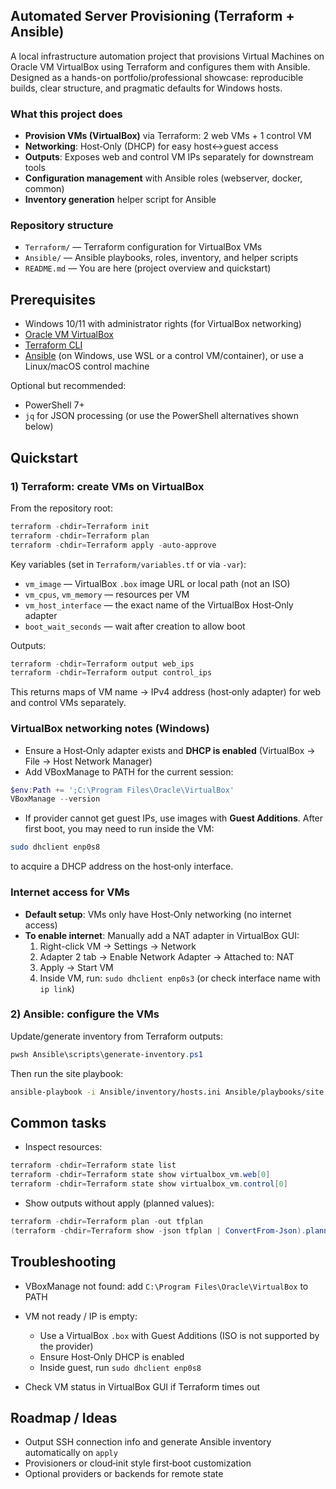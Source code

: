 ## Automated Server Provisioning (Terraform + Ansible)

A local infrastructure automation project that provisions Virtual Machines on Oracle VM VirtualBox using Terraform and configures them with Ansible. Designed as a hands-on portfolio/professional showcase: reproducible builds, clear structure, and pragmatic defaults for Windows hosts.

### What this project does
- **Provision VMs (VirtualBox)** via Terraform: 2 web VMs + 1 control VM
- **Networking**: Host‑Only (DHCP) for easy host↔guest access
- **Outputs**: Exposes web and control VM IPs separately for downstream tools
- **Configuration management** with Ansible roles (webserver, docker, common)
- **Inventory generation** helper script for Ansible

### Repository structure
- `Terraform/` — Terraform configuration for VirtualBox VMs
- `Ansible/` — Ansible playbooks, roles, inventory, and helper scripts
- `README.md` — You are here (project overview and quickstart)

## Prerequisites
- Windows 10/11 with administrator rights (for VirtualBox networking)
- [Oracle VM VirtualBox](https://www.virtualbox.org/)
- [Terraform CLI](https://developer.hashicorp.com/terraform/install)
- [Ansible](https://docs.ansible.com/) (on Windows, use WSL or a control VM/container), or use a Linux/macOS control machine

Optional but recommended:
- PowerShell 7+
- `jq` for JSON processing (or use the PowerShell alternatives shown below)

## Quickstart

### 1) Terraform: create VMs on VirtualBox
From the repository root:
```powershell
terraform -chdir=Terraform init
terraform -chdir=Terraform plan
terraform -chdir=Terraform apply -auto-approve
```

Key variables (set in `Terraform/variables.tf` or via `-var`):
- `vm_image` — VirtualBox `.box` image URL or local path (not an ISO)
- `vm_cpus`, `vm_memory` — resources per VM
- `vm_host_interface` — the exact name of the VirtualBox Host‑Only adapter
- `boot_wait_seconds` — wait after creation to allow boot

Outputs:
```powershell
terraform -chdir=Terraform output web_ips
terraform -chdir=Terraform output control_ips
```
This returns maps of VM name → IPv4 address (host‑only adapter) for web and control VMs separately.

### VirtualBox networking notes (Windows)
- Ensure a Host‑Only adapter exists and **DHCP is enabled** (VirtualBox → File → Host Network Manager)
- Add VBoxManage to PATH for the current session:
```powershell
$env:Path += ';C:\Program Files\Oracle\VirtualBox'
VBoxManage --version
```
- If provider cannot get guest IPs, use images with **Guest Additions**. After first boot, you may need to run inside the VM:
```bash
sudo dhclient enp0s8
```
to acquire a DHCP address on the host‑only interface.

### Internet access for VMs
- **Default setup**: VMs only have Host‑Only networking (no internet access)
- **To enable internet**: Manually add a NAT adapter in VirtualBox GUI:
  1. Right-click VM → Settings → Network
  2. Adapter 2 tab → Enable Network Adapter → Attached to: NAT
  3. Apply → Start VM
  4. Inside VM, run: `sudo dhclient enp0s3` (or check interface name with `ip link`)

### 2) Ansible: configure the VMs
Update/generate inventory from Terraform outputs:
```powershell
pwsh Ansible\scripts\generate-inventory.ps1
```
Then run the site playbook:
```bash
ansible-playbook -i Ansible/inventory/hosts.ini Ansible/playbooks/site.yml
```

## Common tasks
- Inspect resources:
```powershell
terraform -chdir=Terraform state list
terraform -chdir=Terraform state show virtualbox_vm.web[0]
terraform -chdir=Terraform state show virtualbox_vm.control[0]
```
- Show outputs without apply (planned values):
```powershell
terraform -chdir=Terraform plan -out tfplan
(terraform -chdir=Terraform show -json tfplan | ConvertFrom-Json).planned_values.outputs | ConvertTo-Json -Depth 9
```

## Troubleshooting
- VBoxManage not found: add `C:\Program Files\Oracle\VirtualBox` to PATH
- VM not ready / IP is empty:
  - Use a VirtualBox `.box` with Guest Additions (ISO is not supported by the provider)
  - Ensure Host‑Only DHCP is enabled
  - Inside guest, run `sudo dhclient enp0s8`

- Check VM status in VirtualBox GUI if Terraform times out

## Roadmap / Ideas
- Output SSH connection info and generate Ansible inventory automatically on `apply`
- Provisioners or cloud‑init style first‑boot customization
- Optional providers or backends for remote state
